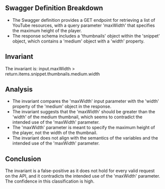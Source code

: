 ## Swagger Definition Breakdown
- The Swagger definition provides a GET endpoint for retrieving a list of YouTube resources, with a query parameter 'maxWidth' that specifies the maximum height of the player.
- The response schema includes a 'thumbnails' object within the 'snippet' object, which contains a 'medium' object with a 'width' property.

## Invariant
The invariant is: input.maxWidth > return.items.snippet.thumbnails.medium.width

## Analysis
- The invariant compares the 'maxWidth' input parameter with the 'width' property of the 'medium' object in the response.
- The invariant suggests that the 'maxWidth' should be greater than the 'width' of the medium thumbnail, which seems to contradict the intended use of the 'maxWidth' parameter.
- The 'maxWidth' parameter is meant to specify the maximum height of the player, not the width of the thumbnail.
- The invariant does not align with the semantics of the variables and the intended use of the 'maxWidth' parameter.

## Conclusion
The invariant is a false-positive as it does not hold for every valid request on the API, and it contradicts the intended use of the 'maxWidth' parameter. The confidence in this classification is high.
